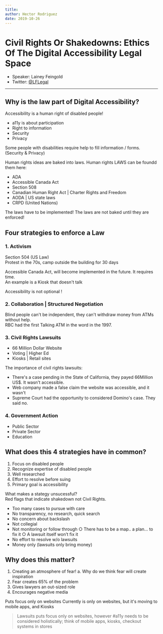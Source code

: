```yaml
---
title: 
author: Hector Rodriguez
date: 2019-10-26
---
```

# Civil Rights Or Shakedowns: Ethics Of The Digital Accessibility Legal Space
- Speaker: Lainey Feingold
- Twitter: [@LFLegal](http://www.twitter.com/@LFLegal)
---
## Why is the law part of Digital Accessibility?
Accessibility is a human right of disabled people!

- a11y is about participation
- Right to information
- Security
- Privacy 

Some people with disabilities require help to fill information / forms.(Security & Privacy)

Human rights ideas are baked into laws. Human rights LAWS can be foundd them here:
- ADA
- Accessible Canada Act
- Section 508
- Canadian Human Right Act | Charter Rights and Freedom
- AODA | US state laws
- CRPD (United Nations)

The laws have to be implemented! The laws are not baked until they are enforced!

## Four strategies to enforce a Law
### 1. Activism 
Section 504 (US Law)  
Protest in the 70s, camp outside the building for 30 days

Accessible Canada Act, will become implemented in the future. It requires time.  
An example is a Kiosk that doesn't talk

Accessibility is not optional !


### 2. Collaboration | Structured Negotiation 
Blind people can't be independent, they can't withdraw money from ATMs without help.  
RBC had the first Talking ATM in the word in the 1997. 

### 3. Civil Rights Lawsuits
- 66 Million Dollar Website
- Voting | Higher Ed
- Kiosks | Retail sites

The importance of civil rights lawsuits: 
- There's a case pending in the State of California, they payed 66Million  US$. It wasn't accessible.
- Web company made a false claim the website was accessible, and it wasn't
- Supreme Court had the opportunity to considered Domino's case.
They said no.

### 4. Government Action
- Public Sector
- Private Sector
- Education


## What does this 4 strategies have in common?
 1. Focus on disabled people
 2. Recognize expertise of disabled people
 3. Well researched
 4. Effort to resolve before suing
5. Primary goal is accessibility

What makes a stategy unsucessful?  
Red flags that indicate shakedown not Civil Rights.
- Too many cases to pursue with care
- No transparency, no research, quick search
- No concern about backslash
- Not collegial
- Not monitoring or follow through
		○ There has to be a map.. a plan… to fix it
		○ A lawsuit itself won’t fix it
- No effort to resolve w/o lawsuits
- Money only (lawsuits only bring money)

## Why does this matter?
1. Creating an atmosphere of fear!
	a. Why do we think fear will create inspiration
2. Fear creates 65% of the problem
3. Gives lawyers an out-sized role
4. Encourages negative media

Puts focus only on websites
Currently is only on websites, but it's moving to mobile apps, and Kiosks

> Lawsuits puts focus only on websites, however #a11y needs to be considered holistically; think of mobile apps, kiosks, checkout systems in stores 
	


